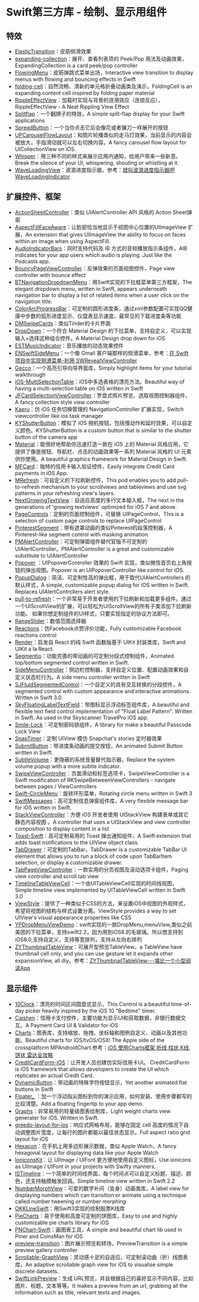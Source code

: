 # Swift第三方库 - 绘制、显示用组件
## 特效
- [ElasticTransition][1]：皮筋侧滑效果
- [expanding-collection][2]：展开、查看列表项的 Peek/Pop 用法及动画效果，ExpandingCollection is a card peek/pop controller
- [FlowingMenu][3]：皮筋弹跳式菜单出场，Interactive view transition to display menus with flowing and bouncing effects in Swift
- [folding-cell][4]：自然流畅、清新的单元格折叠动画类及演示，FoldingCell is an expanding content cell inspired by folding paper material
- [RippleEffectView][5]：加载时实现与背景的涟漪效应（连锁反应），RippleEffectView - A Neat Rippling View Effect
- [Splitflap][6]：一个翻牌子的特效，A simple split-flap display for your Swift applications 
- [SpreadButton][7]：一个当你点击它后会像花或者镰刀一样展开的按钮
- [UPCarouselFlowLayout][8]：和图片轮播类似的走马灯效果，当前显示的内容会被放大，手指滑动就可以左右切换内容。A fancy carousel flow layout for UICollectionView on iOS.
- [Whisper][9]：用三种不同的样式来展示应用内通知，给用户带来一些新意。Break the silence of your UI, whispering, shouting or whistling at it. 
- [WaveLoadingView][10]：波浪进度指示器，参考：[就叫波浪进度指示器吧WaveLoadingIndicator][11]

## 扩展控件、框架
- [ActionSheetController][12]：类似 UIAlertController API 风格的 Action Sheet弹窗
- [AspectFillFaceAware][13]：让脸部恰当地显示于视图中心位置的UIImageView 扩展，An extension that gives UIImageView the ability to focus on faces within an image when using AspectFill.
- [AudioIndicatorBars][14]：同时支持代码及 IB 方式的音频播放指示条组件，AIB indicates for your app users which audio is playing. Just like the Podcasts app.
- [BouncyPageViewController][15]：反弹效果的页面视图控件，Page view controller with bounce effect
- [BTNavigationDropdownMenu][16]：用Swift实现的下拉框菜单第三方框架，The elegant dropdown menu, written in Swift, appears underneath navigation bar to display a list of related items when a user click on the navigation title.
- [ColorArcProgressBar][17]：可定制的圆形进度条，通过xml参数配置可实现QQ健康中步数的弧形进度显示、仪盘表显示速度、最常见的下载进度条等功能
- [DMSwipeCards][18]：类似Tinder的卡片界面
- [DropDown][19]：一个符合 Material Design 的下拉菜单，支持自定义，可以实现输入+选择这种组合控件。A Material Design drop down for iOS
- [ESTMusicIndicator][20]：音乐播放的动态效果控件
- [ENSwiftSideMenu][21]：一个像 Gmail 客户端那样的侧滑菜单，参考：[在 Swift 项目中实现侧滑菜单-利用 SWRevealViewController][22]
- [Gecco][23]：一个高亮引导向导界面库，Simply highlight items for your tutorial walkthrough
- [iOS-MultiSelectionTable][24]：iOS中多选表格的漂亮方法。Beautiful way of having a multi-selection table on iOS written in Swift
- [JFCardSelectionViewController][25]：罗盘式照片预览、选取视图控制器组件，A fancy collection style view controller
- [Kaeru][26]：仿 iOS 任务切换管理的 NavigationController 扩展实现，Switch viewcontroller like ios task manager
- [KYShutterButton][27]：模拟了 iOS 相机按钮，包括慢动作和延时效果，可以自定义颜色。KYShutterButton is a custom button that is similar to the shutter button of the camera app
- [Material][28]：能很好地帮助你迅速打造一款在 iOS 上的 Material 风格应用，它提供了像是按钮、导航栏、点击的动画效果等一系列 Material 风格的 UI 元素供你使用。A beautiful graphics framework for Material Design in Swift. 
- [MFCard][29]：独特的信用卡输入验证控件，Easily integrate Credit Card payments in iOS App. 
- [MRefresh][30]：可自定义的下拉刷新控件，This pod enables you to add pull-to-refresh mechanism to your scrollviews and tableviews and use svg patterns in your refreshing view's layers.
- [NextGrowingTextView][31]：自适应高度的多行文本输入框，The next in the generations of 'growing textviews' optimized for iOS 7 and above.
- [PageControls][32]：定制的页面控制组件，可替换 UIPageControl，This is a selection of custom page controls to replace UIPageControl
- [PinterestSegment][33]：带有遮罩动画的类似Pinterest的段落控制器，A Pinterest-like segment control with masking animation. 
- [PMAlertController][34]：可定制弹窗组件替代官版不可定制的 UIAlertController。PMAlertController is a great and customizable substitute to UIAlertController
- [Popover][35] ：UIPopoverController 效果的 Swift 实现，类似微信首页右上角按钮的弹出视图。Popover is an UIPopoverController like control for iOS.
- [PopupDialog][36]：简洁、可定制性高的弹出框，用于取代UIAlertControllers 的默认样式，A simple, customizable popup dialog for iOS written in Swift. Replaces UIAlertControllers alert style.
- [pull-to-refresh][37]：一个非常易于开发者使用的下拉刷新和加载更多组件。通过一个UIScrollView的扩展，可以轻松为UIScrollView的所有子类添加下拉刷新功能。 如果你想定制组件的UI样式，只要实现指定的协议方法即可。
- [RangeSlider][38]：数值范围选择器
- [Reactions][39]：仿Facebook点赞评价功能，Fully customizable Facebook reactions control
- [Render][40]：启发自 React 的纯 Swift 函数版基于 UIKit 封装类库，Swift and UIKit a la React.
- [Segmentio][41]：功能完善的带动画的可定制分段式控制组件，Animated top/bottom segmented control written in Swift. 
- [SideMenuController][42]：侧边栏控制器，支持自定义位置、配置动画效果和自定义状态栏行为。A side menu controller written in Swift
- [SJFluidSegmentedControl][43]：一个自定义的具有交互转换的分段控件，A segmented control with custom appearance and interactive animations. Written in Swift 3.0.
- [SkyFloatingLabelTextField][44]：带图标显示浮动标签组件库，A beautiful and flexible text field control implementation of "Float Label Pattern". Written in Swift. As used in the Skyscanner TravelPro iOS app.
- [Smile-Lock][45]：可定制密码锁组件，A library for make a beautiful Passcode Lock View
- [SnapTimer][46]：定制 UIView 模仿 Snapchat's stories 定时器效果
- [SubmitButton][47]：带进度条动画的提交按钮，An animated Submit Button written in Swift.
- [SubtleVolume][48]：更隐蔽的系统音量替代指示器，Replace the system volume popup with a more subtle indicator.
- [SwipeViewController][49]：页面滑动和标签选项卡，SwipeViewController is a Swift modification of RKSwipeBetweenViewControllers - navigate between pages / ViewControllers
- [Swift-CircleMenu][50]：旋转环形菜单，Rotating circle menu written in Swift 3 
- [SwiftMessages][51]：高可定制信息弹窗组件库，A very flexible message bar for iOS written in Swift.
- [StackViewController][52]：方便 iOS 开发者使用 UIStackView 构建表单或其它静态内容视图 。A controller that uses a UIStackView and view controller composition to display content in a list
- [Toast-Swift][53]：高可定制易用的 Toast 弹出通知组件，A Swift extension that adds toast notifications to the UIView object class.
- [TabDrawer][54]：可定制的TabBar，TabDrawer is a customizable TabBar UI element that allows you to run a block of code upon TabBarItem selection, or display a customizable drawer. 
- [TabPageViewController][55]：一款实用的分页视图及滚动选项卡组件，Paging view controller and scroll tab view
- [TimelineTableViewCell][56]：一个由UITableViewCell实现的时间线视图，Simple timeline view implemented by UITableViewCell written in Swift 3.0
- [ViewStyle][57]：提供了一种类似于CSS的方法，来设置iOS中视图的外观样式，希望将视图的结构与样式设置分离。ViewStyle provides a way to set UIView's visual appearance properties like CSS
- [YPDropMenuViewDemo][58]：swift实现的一款DropMenu,menuView,类似之前美团的下拉菜单，支持swift2.2，因为用到iOS8.的毛玻璃。所以想支持到iOS8.0,支持自定义，支持等宽排列，支持从左向右排列
- [ZYThumbnailTableView][59]：可展开型预览TableView，a TableView have thumbnail cell only, and you can use gesture let it expands other expansionView, all diy。参考：[ZYThumbnailTableView---堪比一个小型阅读App][60]

## 显示组件
- [10Clock][61]：漂亮的时间区间圆盘式显示，This Control is a beautiful time-of-day picker heavily inspired by the iOS 10 "Bedtime" timer.
- [Caishen][62]：信用卡支付控件，主要功能为显示UI和获取数据，非银行数据交互。A Payment Card UI & Validator for iOS
- [Charts][63]：图表库，支持缩放、拖拽、坐标轴和图例自定义、动画以及其他功能。Beautiful charts for iOS/tvOS/OSX! The Apple side of the crossplatform MPAndroidChart.参考：[iOS 使用Charts框架 折线,柱状,K线,饼状,雷达全攻略][64]
- [CreditCardForm-iOS][65]：让开发人员创建仿实际信用卡UI。 CreditCardForm is iOS framework that allows developers to create the UI which replicates an actual Credit Card.
- [DynamicButton][66]：带动画的特殊字符按钮显示，Yet another animated flat buttons in Swift 
- [Floater\_][67] ：加一个浮动指尖图标到你的演示应用，如何安装、使用步骤都写的比较清楚。Add a floating fingertip to your app demo.
- [Graphs][68]：非常易用的轻量级图表绘制库，Light weight charts view generater for iOS. Written in Swift.
- [greedo-layout-for-ios][69]：响应式网格布局，能够在固定 cell 高度的情况下自动调整图片宽度，让每行的图片都能以最佳状态显示。Full aspect ratio grid layout for iOS
- [Hexacon][70]：在手机上用多边形展示数据，类似 Apple Watch，A fancy hexagonal layout for displaying data like your Apple Watch
- [IoniconsKit][71]：让 UIImage / UIFont 更方便地使用自定义图标，Use ionicons as UIImage / UIFont in your projects with Swifty manners. 
- [ISTimeline][72]：一个简单的时间线界面，每个时间点可以自定义标题、描述、颜色，还支持触摸触发回调。Simple timeline view written in Swift 2.2
- [NumberMorphView][73]：可爱的数字补间（变身）动画类库，A label view for displaying numbers which can transition or animate using a technique called number tweening or number morphing
- [OKKLineSwift][74]：用Swift3实现的绘制股票K线库
- [PieCharts][75]：易于使用和高度可定制的饼图库，Easy to use and highly customizable pie charts library for iOS
- [PNChart-Swift][76]：画图表工具，A simple and beautiful chart lib used in Piner and CoinsMan for iOS
- [preview-transition][77]：图片展示预览和转场，PreviewTransition is a simple preview gallery controller
- [Scrollable-GraphView][78]：灵动感十足的自适应、可定制滚动曲（折）线图表库，An adaptive scrollable graph view for iOS to visualise simple discrete datasets. 
- [SwiftLinkPreview][79]：生成 URL预览，并且根据自己的喜好显示不同内容，比如图片、标题、文本等等。It makes a preview from an url, grabbing all the information such as title, relevant texts and images. 



[1]:	https://github.com/lkzhao/ElasticTransition "ElasticTransition"
[2]:	https://github.com/Ramotion/expanding-collection "expanding-collection（也许是展开、查看列表项最浑然天成的 Peek/Pop 用法及动画效果）"
[3]:	https://github.com/yannickl/FlowingMenu "FlowingMenu"
[4]:	https://github.com/Ramotion/folding-cell "folding-cell"
[5]:	https://github.com/alsedi/RippleEffectView "RippleEffectView"
[6]:	https://github.com/yannickl/Splitflap "Splitflap"
[7]:	https://github.com/liuzhiyi1992/SpreadButton "SpreadButton"
[8]:	https://github.com/ink-spot/UPCarouselFlowLayout "UPCarouselFlowLayout"
[9]:	https://github.com/hyperoslo/Whisper "Whisper"
[10]:	https://github.com/liuzhiyi1992/WaveLoadingView "WaveLoadingView"
[11]:	http://zyden.vicp.cc/waveloadingindicator/ "就叫波浪进度指示器吧WaveLoadingIndicator"
[12]:	https://github.com/cuzv/ActionSheetController "ActionSheetController"
[13]:	https://github.com/BeauNouvelle/AspectFillFaceAware "AspectFillFaceAware"
[14]:	https://github.com/LeonardoCardoso/AudioIndicatorBars "AudioIndicatorBars"
[15]:	https://github.com/BohdanOrlov/BouncyPageViewController "BouncyPageViewController"
[16]:	https://github.com/PhamBaTho/BTNavigationDropdownMenu "BTNavigationDropdownMenu"
[17]:	https://github.com/Shinelw/ColorArcProgressBar "ColorArcProgressBar"
[18]:	https://github.com/D-32/DMSwipeCards "DMSwipeCards"
[19]:	https://github.com/AssistoLab/DropDown "DropDown"
[20]:	https://github.com/Aufree/ESTMusicIndicator "ESTMusicIndicator"
[21]:	https://github.com/evnaz/ENSwiftSideMenu "ENSwiftSideMenu"
[22]:	https://blog.coding.net/blog/Creating-a-Sidebar-Menu-Using-SWRevealViewController-in-Swift "在 Swift 项目中实现侧滑菜单-利用 SWRevealViewController"
[23]:	https://github.com/yukiasai/Gecco "Gecco"
[24]:	https://github.com/nunogoncalves/iOS-MultiSelectionTable "iOS-MultiSelectionTable"
[25]:	https://github.com/atljeremy/JFCardSelectionViewController "JFCardSelectionViewController"
[26]:	https://github.com/bannzai/Kaeru "Kaeru"
[27]:	https://github.com/ykyouhei/KYShutterButton "KYShutterButton"
[28]:	https://github.com/CosmicMind/Material "Material"
[29]:	https://github.com/MobileFirstInc/MFCard "MFCard"
[30]:	https://github.com/strongself/MRefresh "MRefresh"
[31]:	https://github.com/muukii/NextGrowingTextView "NextGrowingTextView"
[32]:	https://github.com/popwarsweet/PageControls "PageControls"
[33]:	https://github.com/TBXark/PinterestSegment "PinterestSegment"
[34]:	https://github.com/Codeido/PMAlertController "PMAlertController"
[35]:	https://github.com/cuzv/Popover "Popover：UIPopoverController 效果的 Swift 实现，类似微信首页右上角按钮的弹出视图"
[36]:	https://github.com/Orderella/PopupDialog "PopupDialog"
[37]:	https://github.com/eggswift/pull-to-refresh "pull-to-refresh"
[38]:	https://github.com/Zengzhihui/RangeSlider "RangeSlider"
[39]:	https://github.com/yannickl/Reactions "Reactions"
[40]:	https://github.com/alexdrone/Render "Render"
[41]:	https://github.com/Yalantis/Segmentio "Segmentio"
[42]:	https://github.com/teodorpatras/SideMenuController "SideMenuController"
[43]:	https://github.com/sasojadrovski/SJFluidSegmentedControl "SJFluidSegmentedControl"
[44]:	https://github.com/Skyscanner/SkyFloatingLabelTextField "SkyFloatingLabelTextField"
[45]:	https://github.com/liu044100/Smile-Lock "Smile-Lock"
[46]:	https://github.com/andresinaka/SnapTimer "SnapTimer"
[47]:	https://github.com/feiin/SubmitButton "SubmitButton"
[48]:	https://github.com/andreamazz/SubtleVolume "SubtleVolume"
[49]:	https://github.com/fortmarek/SwipeViewController "SwipeViewController"
[50]:	https://github.com/Sufi-Al-Hussaini/Swift-CircleMenu "Swift-CircleMenu"
[51]:	https://github.com/SwiftKickMobile/SwiftMessages "SwiftMessages"
[52]:	https://github.com/seedco/StackViewController "StackViewController"
[53]:	https://github.com/scalessec/Toast-Swift "Toast-Swift"
[54]:	https://github.com/winslowdibona/TabDrawer "TabDrawer"
[55]:	https://github.com/EndouMari/TabPageViewController "TabPageViewController"
[56]:	https://github.com/kf99916/TimelineTableViewCell "TimelineTableViewCell"
[57]:	https://github.com/southpeak/ViewStyle "ViewStyle"
[58]:	https://github.com/MakeBetterMe/YPDropMenuViewDemo "YPDropMenuViewDemo"
[59]:	https://github.com/liuzhiyi1992/ZYThumbnailTableView "ZYThumbnailTableView"
[60]:	http://zyden.vicp.cc/zythumbnailtableview/
[61]:	https://github.com/joedaniels29/10Clock "10Clock"
[62]:	https://github.com/prolificinteractive/Caishen "Caishen"
[63]:	https://github.com/danielgindi/Charts
[64]:	http://www.jianshu.com/p/7ea8f2b99abe "iOS 使用Charts框架 折线,柱状,K线,饼状,雷达全攻略"
[65]:	https://github.com/orazz/CreditCardForm-iOS "CreditCardForm-iOS"
[66]:	https://github.com/yannickl/DynamicButton "DynamicButton"
[67]:	https://github.com/Buglife/Floater_ "Floater_"
[68]:	https://github.com/recruit-mtl/Graphs "Graphs"
[69]:	https://github.com/500px/greedo-layout-for-ios "greedo-layout-for-ios"
[70]:	https://github.com/gautier-gdx/Hexacon "Hexacon"
[71]:	https://github.com/keitaoouchi/IoniconsKit "IoniconsKit"
[72]:	https://github.com/instant-solutions/ISTimeline "ISTimeline"
[73]:	https://github.com/me-abhinav/NumberMorphView "NumberMorphView"
[74]:	https://github.com/Herb-Sun/OKKLineSwift "OKKLineSwift"
[75]:	https://github.com/i-schuetz/PieCharts "PieCharts"
[76]:	https://github.com/kevinzhow/PNChart-Swift "PNChart-Swift"
[77]:	https://github.com/Ramotion/preview-transition "preview-transition"
[78]:	https://github.com/philackm/Scrollable-GraphView "Scrollable-GraphView"
[79]:	https://github.com/LeonardoCardoso/SwiftLinkPreview "SwiftLinkPreview"